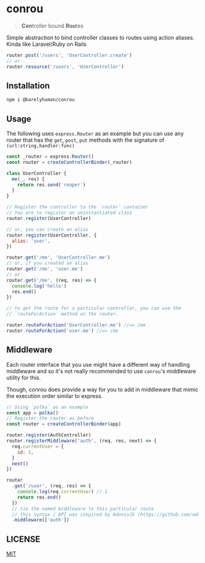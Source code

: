 # conrou

> **Con**troller bound **Rou**tes

Simple abstraction to bind controller classes to routes using action aliases.
Kinda like Laravel/Ruby on Rails

```js
router.post('/users', 'UserController.create')
// or
router.resource('/users', 'UserController')
```

## Installation

```sh
npm i @barelyhuman/conrou
```

## Usage

The following uses `express.Router` as an example but you can use any router
that has the `get`, `post`, `put` methods with the signature of
`(url:string,handler:func)`

```js
const _router = express.Router()
const router = createControllerBinder(_router)

class UserController {
  me(_, res) {
    return res.send('reaper')
  }
}

// Register the controller to the `router` container
// You are to register an uninstantiated class
router.register(UserController)

// or, you can create an alias
router.register(UserController, {
  alias: 'user',
})

router.get('/me', 'UserController.me')
// or, if you created an alias
router.get('/me', 'user.me')
// or
router.get('/me', (req, res) => {
  console.log('hello')
  res.end()
})

// to get the route for a particular controller, you can use the
// `routeForAction` method on the router.

router.routeForAction('UserController.me') //=> /me
router.routeForAction('user.me') //=> /me
```

## Middleware

Each router interface that you use might have a different way of handling middleware and so
it's not really recommended to use `conrou`'s middleware utility for this.

Though, conrou does provide a way for you to add in middleware that mimic the execution order similar to
express.

```js
// Using `polka` as an example
const app = polka()
// Register the router as before
const router = createControllerBinder(app)

router.register(AuthController)
router.registerMiddleware('auth', (req, res, next) => {
  req.currentUser = {
    id: 1,
  }
  next()
})

router
  .get('/user', (req, res) => {
    console.log(req.currentUser) // 1
    return res.end()
  })
  // tie the named middleware to this particular route
  // this syntax / API was inspired by AdonisJS (https://github.com/adonisjs/)
  .middleware(['auth'])
```

## LICENSE

[MIT](/LICENSE)
